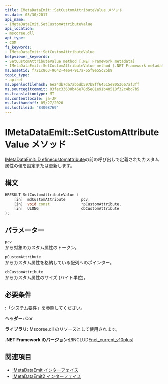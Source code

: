 ```yaml
---
title: IMetaDataEmit::SetCustomAttributeValue メソッド
ms.date: 03/30/2017
api_name:
- IMetaDataEmit.SetCustomAttributeValue
api_location:
- mscoree.dll
api_type:
- COM
f1_keywords:
- IMetaDataEmit::SetCustomAttributeValue
helpviewer_keywords:
- SetCustomAttributeValue method [.NET Framework metadata]
- IMetaDataEmit::SetCustomAttributeValue method [.NET Framework metadata]
ms.assetid: f721c863-9642-4e64-917a-65f9e55c25b9
topic_type:
- apiref
ms.openlocfilehash: 6e24db7da7abbdb597b8ff64515e8053667af3ff
ms.sourcegitcommit: 03fec33630b46e78d5e81e91b40518f32c4bd7b5
ms.translationtype: MT
ms.contentlocale: ja-JP
ms.lasthandoff: 05/27/2020
ms.locfileid: "84008769"
---
```

# <a name="imetadataemitsetcustomattributevalue-method"></a>IMetaDataEmit::SetCustomAttributeValue メソッド
[IMetaDataEmit::D efinecustomattribute](imetadataemit-definecustomattribute-method.md)の前の呼び出しで定義されたカスタム属性の値を設定または更新します。  
  
## <a name="syntax"></a>構文  
  
```cpp  
HRESULT SetCustomAttributeValue (
    [in]  mdCustomAttribute       pcv,
    [in]  void const              *pCustomAttribute,
    [in]  ULONG                   cbCustomAttribute
);  
```  
  
## <a name="parameters"></a>パラメーター  
 `pcv`  
 から対象のカスタム属性のトークン。  
  
 `pCustomAttribute`  
 からカスタム属性を格納している配列へのポインター。  
  
 `cbCustomAttribute`  
 からカスタム属性のサイズ (バイト単位)。  
  
## <a name="requirements"></a>必要条件  
 **:**「[システム要件](../../get-started/system-requirements.md)」を参照してください。  
  
 **ヘッダー:** Cor  
  
 **ライブラリ:** Mscoree.dll のリソースとして使用されます。  
  
 **.NET Framework のバージョン:**[!INCLUDE[net_current_v10plus](../../../../includes/net-current-v10plus-md.md)]  
  
## <a name="see-also"></a>関連項目

- [IMetaDataEmit インターフェイス](imetadataemit-interface.md)
- [IMetaDataEmit2 インターフェイス](imetadataemit2-interface.md)
